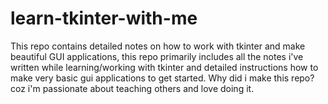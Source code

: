 # learn-tkinter-with-me
This repo contains detailed notes on how to work with tkinter and make beautiful GUI applications, this repo primarily includes all the notes i've written while learning/working with tkinter and  detailed instructions how to make very basic gui applications to get started. Why did i make this repo? coz i'm passionate about teaching others and love doing it.
